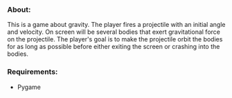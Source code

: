 ### About:

This is a game about gravity. The player fires a projectile with an initial angle and velocity. 
On screen will be several bodies that exert gravitational force on the projectile. The player's goal is 
to make the projectile orbit the bodies for as long as possible before either exiting the screen 
or crashing into the bodies. 


### Requirements: 
- Pygame